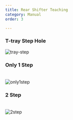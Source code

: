```yaml
---
title: Rear Shifter Teaching
category: Manual
order: 3

---
```


### **T-tray Step Hole**  

![tray-step](https://user-images.githubusercontent.com/85915538/125380542-ec26e800-e3c4-11eb-96b0-4b28f3949c25.png)


### **Only 1 Step**  
　  
![only1step](https://user-images.githubusercontent.com/85915538/125393762-1d121780-e3db-11eb-8115-3b931575bda3.png)


### **2 Step**  
　  
![2step](https://user-images.githubusercontent.com/85915538/125393770-1edbdb00-e3db-11eb-9835-46aaa345d52a.png)
